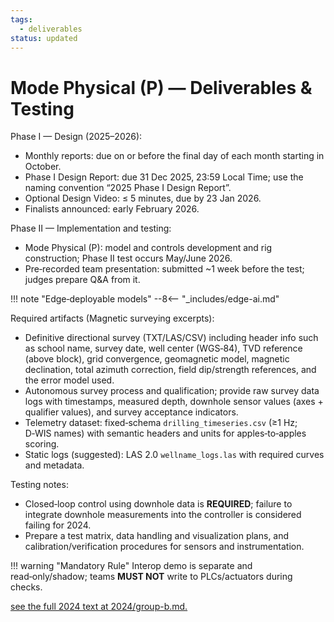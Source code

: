 ```yaml
---
tags:
  - deliverables
status: updated
---
```


# Mode Physical (P) — Deliverables & Testing

Phase I — Design (2025–2026):

- Monthly reports: due on or before the final day of each month starting in October.
- Phase I Design Report: due 31 Dec 2025, 23:59 Local Time; use the naming convention “2025 <School Abbrev> Phase I Design Report”.
- Optional Design Video: ≤ 5 minutes, due by 23 Jan 2026.
- Finalists announced: early February 2026.

Phase II — Implementation and testing:

- Mode Physical (P): model and controls development and rig construction; Phase II test occurs May/June 2026.
- Pre‑recorded team presentation: submitted ~1 week before the test; judges prepare Q&A from it.

!!! note "Edge‑deployable models"
    --8<-- "_includes/edge-ai.md"

Required artifacts (Magnetic surveying excerpts):

- Definitive directional survey (TXT/LAS/CSV) including header info such as school name, survey date, well center (WGS‑84), TVD reference (above block), grid convergence, geomagnetic model, magnetic declination, total azimuth correction, field dip/strength references, and the error model used.
- Autonomous survey process and qualification; provide raw survey data logs with timestamps, measured depth, downhole sensor values (axes + qualifier values), and survey acceptance indicators.
- Telemetry dataset: fixed‑schema `drilling_timeseries.csv` (≥1 Hz; D‑WIS names) with semantic headers and units for apples‑to‑apples scoring.
- Static logs (suggested): LAS 2.0 `wellname_logs.las` with required curves and metadata.

Testing notes:

- Closed‑loop control using downhole data is **REQUIRED**; failure to integrate downhole measurements into the controller is considered failing for 2024.
- Prepare a test matrix, data handling and visualization plans, and calibration/verification procedures for sensors and instrumentation.

!!! warning "Mandatory Rule"
    Interop demo is separate and read‑only/shadow; teams **MUST NOT** write to PLCs/actuators during checks.

[see the full 2024 text at 2024/group-b.md.](../../2024/group-b.md)
